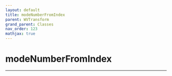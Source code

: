 ```yaml
---
layout: default
title: modeNumberFromIndex
parent: WVTransform
grand_parent: Classes
nav_order: 123
mathjax: true
---
```


#  modeNumberFromIndex




---

